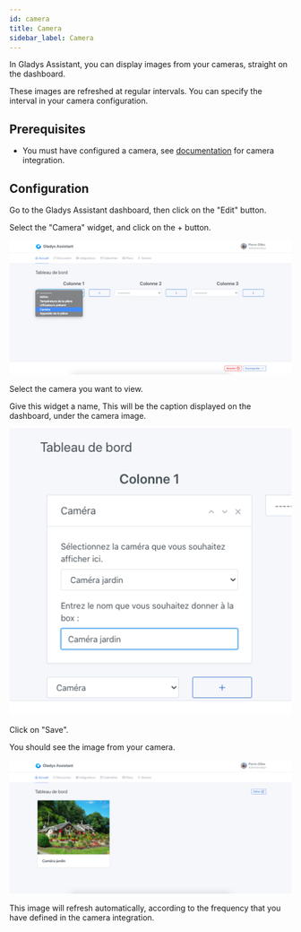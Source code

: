 ```yaml
---
id: camera
title: Camera
sidebar_label: Camera
---
```


In Gladys Assistant, you can display images from your cameras, straight on the dashboard.

These images are refreshed at regular intervals. You can specify the interval in your camera configuration.

## Prerequisites

- You must have configured a camera, see [documentation](/docs/integrations/camera/) for camera integration.

## Configuration

Go to the Gladys Assistant dashboard, then click on the "Edit" button.

Select the "Camera" widget, and click on the + button.

![Add camera box to Gladys](../../static/img/docs/en/dashboard/camera/select-box.png)

Select the camera you want to view.

Give this widget a name, This will be the caption displayed on the dashboard, under the camera image.

![Select the camera to display](../../static/img/docs/en/dashboard/camera/select-camera.png)

Click on "Save".

You should see the image from your camera.

![Gladys Assistant Dashboard Camera View](../../static/img/docs/en/dashboard/camera/view-image.png)

This image will refresh automatically, according to the frequency that you have defined in the camera integration.
